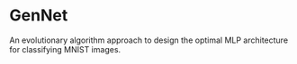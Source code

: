 # GenNet
An evolutionary algorithm approach to design the optimal MLP architecture for classifying MNIST images.
